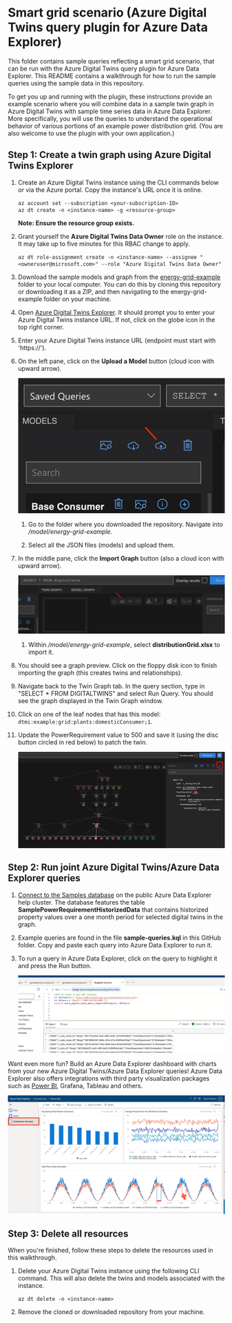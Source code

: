 # Smart grid scenario (Azure Digital Twins query plugin for Azure Data Explorer)

This folder contains sample queries reflecting a smart grid scenario, that can be run with the Azure Digital Twins query plugin for Azure Data Explorer. This README contains a walkthrough for how to run the sample queries using the sample data in this repository.

To get you up and running with the plugin, these instructions provide an example scenario where you will combine data in a sample twin graph in Azure Digital Twins with sample time series data in Azure Data Explorer. More specifically, you will use the queries to understand the operational behavior of various portions of an example power distribution grid. (You are also welcome to use the plugin with your own application.)

## Step 1: Create a twin graph using Azure Digital Twins Explorer

1. Create an Azure Digital Twins instance using the CLI commands below or via the Azure portal. Copy the instance's URL once it is online.

    ```
    az account set --subscription <your-subscription-ID>
    az dt create -n <instance-name> -g <resource-group> 
    ```

    **Note: Ensure the resource group exists.**
  
1. Grant yourself the **Azure Digital Twins Data Owner** role on the instance. It may take up to five minutes for this RBAC change to apply.
  
    ```
    az dt role-assignment create -n <instance-name> --assignee "<owneruser@microsoft.com>" --role "Azure Digital Twins Data Owner" 
    ``` 

1. Download the sample models and graph from the [energy-grid-example](../models/energy-grid-example) folder to your local computer. You can do this by cloning this repository or downloading it as a ZIP, and then navigating to the energy-grid-example folder on your machine.

1. Open [Azure Digital Twins Explorer](https://explorer.digitaltwins.azure.net/). It should prompt you to enter your Azure Digital Twins instance URL. If not, click on the globe icon in the top right corner.

1. Enter your Azure Digital Twins instance URL (endpoint must start with 'https://').

1. On the left pane, click on the **Upload a Model** button (cloud icon with upward arrow).

    ![Screenshot of the Upload a Model icon in Azure Digital Twins Explorer.](../../images/adt-adx-queries/upload-model.png)

    1. Go to the folder where you downloaded the repository. Navigate into *<folder>/model/energy-grid-example*.

    1. Select all the JSON files (models) and upload them.

1. In the middle pane, click the **Import Graph** button (also a cloud icon with upward arrow).

    ![Screenshot of the Import Graph icon in Azure Digital Twins Explorer.](../../images/adt-adx-queries/import-graph.png)

    1. Within *<folder>/model/energy-grid-example*, select **distributionGrid.xlsx** to import it.

1. You should see a graph preview. Click on the floppy disk icon to finish importing the graph (this creates twins and relationships).

1. Navigate back to the Twin Graph tab. In the query section, type in "SELECT * FROM DIGITALTWINS" and select Run Query. You should see the graph displayed in the Twin Graph window.

1. Click on one of the leaf nodes that has this model: `dtmi:example:grid:plants:domesticConsumer;1`.

1. Update the PowerRequirement value to 500 and save it (using the disc button circled in red below) to patch the twin.

    ![Screenshot of updating and saving a value in Azure Digital Twins Explorer.](../../images/adt-adx-queries/save-patch.png)

## Step 2: Run joint Azure Digital Twins/Azure Data Explorer queries

1. [Connect to the Samples database](https://dataexplorer.azure.com/clusters/help/databases/Samples) on the public Azure Data Explorer help cluster. The database features the table **SamplePowerRequirementHistorizedData** that contains historized property values over a one month period for selected digital twins in the graph.

1. Example queries are found in the file **sample-queries.kql** in this GitHub folder. Copy and paste each query into Azure Data Explorer to run it.

1. To run a query in Azure Data Explorer, click on the query to highlight it and press the Run button.

    ![Screenshot of running a query with the Azure Digital Twins query plugin for Azure Data Explorer in the Azure portal.](../../images/adt-adx-queries/adx-query.png)

Want even more fun? Build an Azure Data Explorer dashboard with charts from your new Azure Digital Twins/Azure Data Explorer queries! Azure Data Explorer also offers integrations with third party visualization packages such as [Power BI](https://docs.microsoft.com/azure/data-explorer/power-bi-best-practices), Grafana, Tableau and others.

![Screenshot of the Import Graph icon in Azure Digital Twins Explorer.](../../images/adt-adx-queries/adx-dashboard.png)

## Step 3: Delete all resources

When you're finished, follow these steps to delete the resources used in this walkthrough.

1. Delete your Azure Digital Twins instance using the following CLI command. This will also delete the twins and models associated with the instance.

    ```
    az dt delete -n <instance-name>
    ```

1. Remove the cloned or downloaded repository from your machine.
